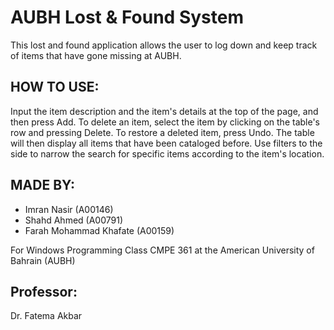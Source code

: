 # AUBH Lost & Found System

This lost and found application allows the user to log down and keep track of items that have gone missing at AUBH. 

## HOW TO USE:
Input the item description and the item's details at the top of the page, and then press Add.
To delete an item, select the item by clicking on the table's row and pressing Delete.
To restore a deleted item, press Undo.
The table will then display all items that have been cataloged before. 
Use filters to the side to narrow the search for specific items according to the item's location.

## MADE BY:
- Imran Nasir (A00146)
- Shahd Ahmed (A00791)
- Farah Mohammad Khafate (A00159)

For Windows Programming Class CMPE 361 at the American University of Bahrain (AUBH)

## Professor:
Dr. Fatema Akbar
